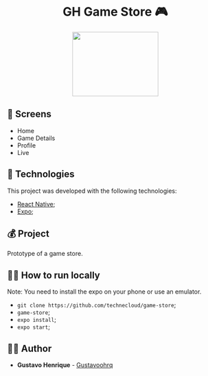 <h1 align="center">
  <strong>GH Game Store 🎮</strong>
</h1> 

<p align="center">
  <img src="https://i.pinimg.com/originals/ff/83/cc/ff83ccb3c45a3ba540cd8ce744a825ef.png" width="200" height="150"/>
</p> 

## 📱 Screens
- Home
- Game Details 
- Profile
- Live

## 🚀 Technologies
This project was developed with the following technologies:
- [React Native](https://reactnative.dev/);
- [Expo](https://expo.io/);

## 💰 Project

Prototype of a game store.

## 👩‍🏫 How to run locally

Note: You need to install the expo on your phone or use an emulator.

- `git clone https://github.com/technecloud/game-store`;
- `game-store`;
- `expo install`;
- `expo start`;


## 🙋‍♂️ Author

* **Gustavo Henrique** - [Gustavoohrq](https://github.com/Gustavoohrq)
 
